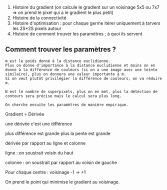 1. Histoire du gradient (on calcule le gradient sur un voisinage 5x5 ou 7x7 => on prend le pixel qui a le gradient le plus petit)
1. Histoire de la connectivité
1. Histoire d'optimisation : pour chaque germe itérer uniquement à tarvers les 2S*2S pixels autour
1. Histoire de comment trouver les paramètres ; à quoi ils servent

## Comment trouver les paramètres ?
    m est le poids donné à la distance euclidienne.
    Plus on donne d'importance à la distance euclidienne et moins on en donne à la différence de couleurs (si on a une image avec une teinte similaire), plus on donnera une valeur importante à m.
    Si on veut plutôt privilégier la différence de couleurs, on va réduire m.

    N est le nombre de superpixels, plus on en met, plus la détection de contours sera précise mais le calcul sera plus long.

    On cherche ensuite les paramètres de manière empirique.

Gradient = Dérivée

une dérivée c'est une différence

plus différence est grande plus la pente est grande

dérivée par rapport au ligne et colonne

ligne : on soustrait voisin du haut

colonne : on soustrait par rapport au voisin de gauche

Pour chaque centre : voisinage -1 -> +1

On prend le point qui minimise le gradient au voisinage.

